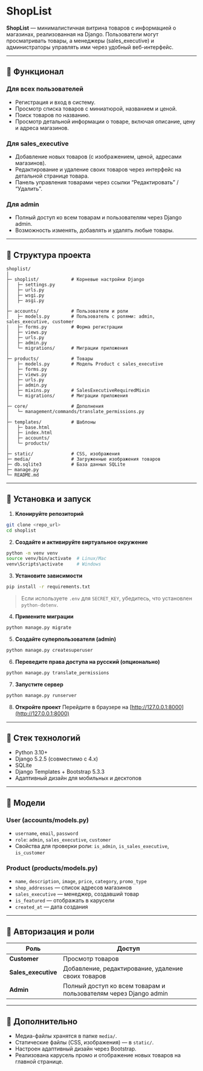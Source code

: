 # ShopList

**ShopList** — минималистичная витрина товаров с информацией о магазинах, реализованная на Django. Пользователи могут просматривать товары, а менеджеры (sales\_executive) и администраторы управлять ими через удобный веб-интерфейс.

---

## 🔹 Функционал

### Для всех пользователей

* Регистрация и вход в систему.
* Просмотр списка товаров с миниатюрой, названием и ценой.
* Поиск товаров по названию.
* Просмотр детальной информации о товаре, включая описание, цену и адреса магазинов.

### Для sales\_executive

* Добавление новых товаров (с изображением, ценой, адресами магазинов).
* Редактирование и удаление своих товаров через интерфейс на детальной странице товара.
* Панель управления товарами через ссылки “Редактировать” / “Удалить”.

### Для admin

* Полный доступ ко всем товарам и пользователям через Django admin.
* Возможность изменять, добавлять и удалять любые товары.

---

## 🔹 Структура проекта

```
shoplist/
│
├─ shoplist/            # Корневые настройки Django
│   ├─ settings.py
│   ├─ urls.py
│   ├─ wsgi.py
│   ├─ asgi.py
│
├─ accounts/            # Пользователи и роли
│   ├─ models.py        # Пользователь с ролями: admin, sales_executive, customer
│   ├─ forms.py         # Форма регистрации
│   ├─ views.py
│   ├─ urls.py
│   ├─ admin.py
│   └─ migrations/      # Миграции приложения
│
├─ products/            # Товары
│   ├─ models.py        # Модель Product с sales_executive
│   ├─ forms.py
│   ├─ views.py
│   ├─ urls.py
│   ├─ admin.py
│   ├─ mixins.py        # SalesExecutiveRequiredMixin
│   └─ migrations/      # Миграции приложения
│
├─ core/                # Дополнения
│   └─ management/commands/translate_permissions.py
│
├─ templates/           # Шаблоны
│   ├─ base.html
│   ├─ index.html
│   ├─ accounts/
│   └─ products/
│
├─ static/              # CSS, изображения
├─ media/               # Загруженные изображения товаров
├─ db.sqlite3           # База данных SQLite
├─ manage.py
└─ README.md
```

---

## 🔹 Установка и запуск

1. **Клонируйте репозиторий**

```bash
git clone <repo_url>
cd shoplist
```

2. **Создайте и активируйте виртуальное окружение**

```bash
python -m venv venv
source venv/bin/activate  # Linux/Mac
venv\Scripts\activate     # Windows
```

3. **Установите зависимости**

```bash
pip install -r requirements.txt
```

> Если используете `.env` для `SECRET_KEY`, убедитесь, что установлен `python-dotenv`.

4. **Примените миграции**

```bash
python manage.py migrate
```

5. **Создайте суперпользователя (admin)**

```bash
python manage.py createsuperuser
```

6. **Переведите права доступа на русский (опционально)**

```bash
python manage.py translate_permissions
```

7. **Запустите сервер**

```bash
python manage.py runserver
```

8. **Откройте проект**
   Перейдите в браузере на [http://127.0.0.1:8000](http://127.0.0.1:8000)

---

## 🔹 Стек технологий

* Python 3.10+
* Django 5.2.5 (совместимо с 4.x)
* SQLite
* Django Templates + Bootstrap 5.3.3
* Адаптивный дизайн для мобильных и десктопов

---

## 🔹 Модели

### User (accounts/models.py)

* `username`, `email`, `password`
* `role`: `admin`, `sales_executive`, `customer`
* Свойства для проверки роли: `is_admin`, `is_sales_executive`, `is_customer`

### Product (products/models.py)

* `name`, `description`, `image`, `price`, `category`, `promo_type`
* `shop_addresses` — список адресов магазинов
* `sales_executive` — менеджер, создавший товар
* `is_featured` — отображать в карусели
* `created_at` — дата создания

---

## 🔹 Авторизация и роли

| Роль                 | Доступ                                                           |
| -------------------- | ---------------------------------------------------------------- |
| **Customer**         | Просмотр товаров                                                 |
| **Sales\_executive** | Добавление, редактирование, удаление своих товаров               |
| **Admin**            | Полный доступ ко всем товарам и пользователям через Django admin |

---

## 🔹 Дополнительно

* Медиа-файлы хранятся в папке `media/`.
* Статические файлы (CSS, изображения) — в `static/`.
* Настроен адаптивный дизайн через Bootstrap.
* Реализована карусель промо и отображение новых товаров на главной странице.
